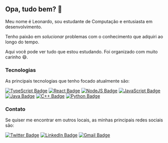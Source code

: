 ## Opa, tudo bem? 👋

Meu nome é Leonardo, sou estudante de Computação e entusiasta em desenvolvimento.

Tenho paixão em *_solucionar_* problemas com o conhecimento que adquiri ao longo do tempo.

Aqui você pode ver tudo que estou estudando. Foi organizado com muito carinho 😄.

### Tecnologias

As principais tecnologias que tenho focado atualmente são: 

[![TypeScript Badge](https://img.shields.io/badge/TypeScript-007ACC?style=for-the-badge&logo=typescript&logoColor=white)](https://github.com/lhleonardo?tab=repositories&q=&type=&language=typescript)
[![React Badge](https://img.shields.io/badge/React-20232A?style=for-the-badge&logo=react&logoColor=61DAFB)](https://github.com/lhleonardo?tab=repositories)
[![NodeJS Badge](https://img.shields.io/badge/Node.js-43853D?style=for-the-badge&logo=node.js&logoColor=white)](https://github.com/lhleonardo?tab=repositories&q=&type=&language=typescript)
[![JavaScript Badge](https://img.shields.io/badge/JavaScript-323330?style=for-the-badge&logo=javascript&logoColor=F7DF1E)](https://github.com/lhleonardo?tab=repositories&q=&type=&language=javascript)
[![Java Badge](https://img.shields.io/badge/Java-ED8B00?style=for-the-badge&logo=java&logoColor=white)](https://github.com/lhleonardo?tab=repositories&q=&type=&language=java)
[![C++ Badge](https://img.shields.io/badge/C%2B%2B-00599C?style=for-the-badge&logo=c%2B%2B&logoColor=white)](https://github.com/lhleonardo?tab=repositories&q=&type=&language=c%2B%2B)
[![Python Badge](https://img.shields.io/badge/Python-14354C?style=for-the-badge&logo=python&logoColor=white)](https://github.com/lhleonardo?tab=repositories&q=&type=&language=python)

### Contato

Se quiser me encontrar em outros locais, as minhas principais redes sociais são:

[![Twitter Badge](https://img.shields.io/badge/Instagram-E4405F?style=for-the-badge&logo=instagram&logoColor=white)](https://instagram.com/lhleonardo)
[![LinkedIn Badge](https://img.shields.io/badge/LinkedIn-0077B5?style=for-the-badge&logo=linkedin&logoColor=white)](https://www.linkedin.com/in/leonardohbraz/)
[![Gmail Badge](https://img.shields.io/badge/Gmail-D14836?style=for-the-badge&logo=gmail&logoColor=white)](mailto:lhleonardo05@gmail.com)

